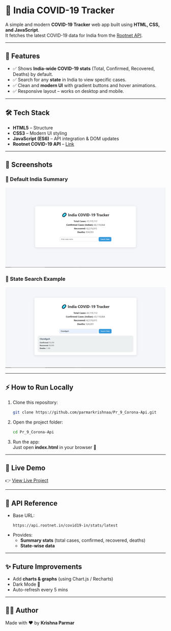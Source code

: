 # 🦠 India COVID-19 Tracker

A simple and modern **COVID-19 Tracker** web app built using **HTML, CSS, and JavaScript**.  
It fetches the latest COVID-19 data for India from the [Rootnet API](https://api.rootnet.in/covid19-in/stats/latest).  

---

## 🚀 Features
- ✅ Shows **India-wide COVID-19 stats** (Total, Confirmed, Recovered, Deaths) by default.  
- ✅ Search for any **state** in India to view specific cases.  
- ✅ Clean and **modern UI** with gradient buttons and hover animations.  
- ✅ Responsive layout – works on desktop and mobile.  

---

## 🛠️ Tech Stack
- **HTML5** – Structure  
- **CSS3** – Modern UI styling  
- **JavaScript (ES6)** – API integration & DOM updates  
- **Rootnet COVID-19 API** – [Link](https://api.rootnet.in/covid19-in/stats/latest)  

---

## 📸 Screenshots  

### 🔹 Default India Summary
![Summary Screenshot](output.png)

### 🔹 State Search Example
![State Screenshot](state_output.png)

---

## ⚡ How to Run Locally

1. Clone this repository:
   ```bash
   git clone https://github.com/parmarkrishnaa/Pr_9_Corona-Api.git
   ```

2. Open the project folder:
   ```bash
   cd Pr_9_Corona-Api
   ```

3. Run the app:  
   Just open **index.html** in your browser 🎉  

---

## 🔗 Live Demo
👉 [View Live Project](https://corona-api-ten.vercel.app/)  

---

## 📌 API Reference
- Base URL:  
  ```
  https://api.rootnet.in/covid19-in/stats/latest
  ```
- Provides:
  - **Summary stats** (total cases, confirmed, recovered, deaths)  
  - **State-wise data**  

---

## ✨ Future Improvements
- Add **charts & graphs** (using Chart.js / Recharts)  
- Dark Mode 🌙  
- Auto-refresh every 5 mins  

---

## 👨‍💻 Author
Made with ❤️ by **Krishna Parmar**
